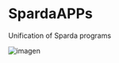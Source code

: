 # SpardaAPPs
Unification of Sparda programs

![imagen](https://github.com/user-attachments/assets/c0ed26e7-d426-4c48-a1dc-10b4600af9e0)


